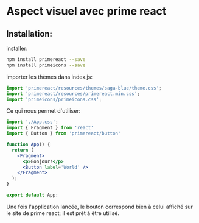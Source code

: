 # Aspect visuel avec prime react

## Installation:

installer:
```bash
npm install primereact --save
npm install primeicons --save
```

importer les thèmes dans index.js:
```js
import 'primereact/resources/themes/saga-blue/theme.css';
import 'primereact/resources/primereact.min.css';
import 'primeicons/primeicons.css';
```

Ce qui nous permet d'utiliser:

```jsx
import './App.css';
import { Fragment } from 'react'
import { Button } from 'primereact/button'

function App() {
  return (
    <Fragment>
      <p>Bonjour!</p>
      <Button label='World' />
    </Fragment>
  );
}

export default App;
```

Une fois l'application lancée, le bouton correspond bien à celui affiché sur le site de prime react; il est prêt à être utilisé.

